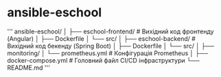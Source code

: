 # ansible-eschool
'''
ansible-eschool/
│
├── eschool-frontend/       # Вихідний код фронтенду (Angular)
│   ├── Dockerfile
│   └── src/
│
├── eschool-backend/        # Вихідний код бекенду (Spring Boot)
│   ├── Dockerfile
│   └── src/
│
├── monitoring/
│   └── prometheus.yml      # Конфігурація Prometheus
│
├── docker-compose.yml       # Головний файл CI/CD інфраструктури
└── README.md
'''
